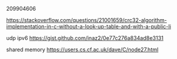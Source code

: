 209904606






https://stackoverflow.com/questions/21001659/crc32-algorithm-implementation-in-c-without-a-look-up-table-and-with-a-public-li

udp ipv6
https://gist.github.com/inaz2/0e77c276a834ad8e3131

shared memory
https://users.cs.cf.ac.uk/dave/C/node27.html